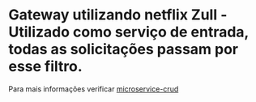 # Gateway utilizando netflix Zull - Utilizado como serviço de entrada, todas as solicitações passam por esse filtro.

Para mais informações verificar [microservice-crud](http://)
